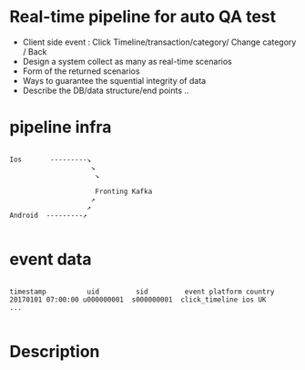 # Real-time pipeline for auto QA test 

- Client side event : Click Timeline/transaction/category/ Change category / Back
- Design a system collect as many as real-time scenarios 
- Form of the returned scenarios
- Ways to guarantee the squential integrity of data 
- Describe the DB/data structure/end points ..

# pipeline infra 
```

Ios       ---------↘
					↘
				   	 ↘

				   	 Fronting Kafka
				   	↗
				   ↗
Android  ---------↗


```


# event data  

```

timestamp          uid         sid         event platform country 
20170101 07:00:00 u000000001  s000000001  click_timeline ios UK 
...


```

# Description 

